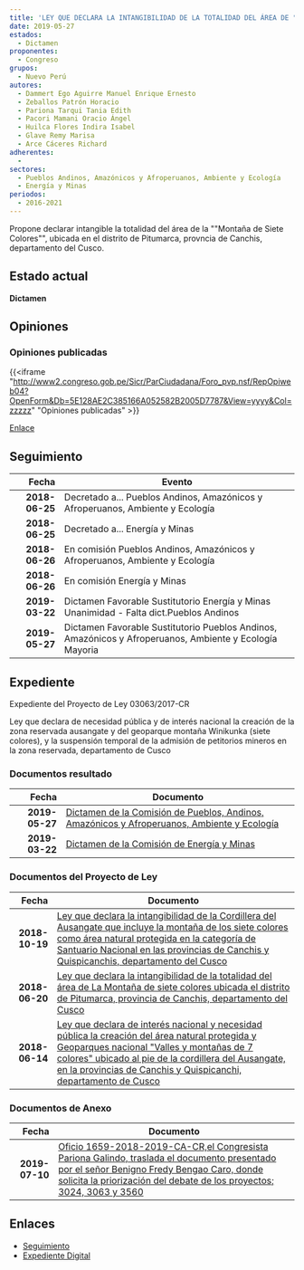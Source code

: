 ```yaml
---
title: 'LEY QUE DECLARA LA INTANGIBILIDAD DE LA TOTALIDAD DEL ÁREA DE "LA MONTAÑA DE SIETE COLORES", UBICADA EN EL DISTRITO DE PITUMARCA, PROVINCIA DE CANCHIS, DEPARTAMENTO DEL CUSCO'
date: 2019-05-27
estados: 
  - Dictamen
proponentes: 
  - Congreso
grupos: 
  - Nuevo Perú
autores: 
  - Dammert Ego Aguirre Manuel Enrique Ernesto
  - Zeballos Patrón Horacio
  - Pariona Tarqui Tania Edith
  - Pacori Mamani Oracio Ángel
  - Huilca Flores Indira Isabel
  - Glave Remy Marisa
  - Arce Cáceres Richard
adherentes: 
  - 
sectores: 
  - Pueblos Andinos, Amazónicos y Afroperuanos, Ambiente y Ecología
  - Energía y Minas
periodos: 
  - 2016-2021
---
```


Propone declarar intangible la totalidad del área de la ""Montaña de Siete Colores"", ubicada en el distrito de Pitumarca, provncia de Canchis, departamento del Cusco.


## Estado actual

**Dictamen**

## Opiniones

### Opiniones publicadas

{{<iframe "http://www2.congreso.gob.pe/Sicr/ParCiudadana/Foro_pvp.nsf/RepOpiweb04?OpenForm&Db=5E128AE2C385166A052582B2005D7787&View=yyyy&Col=zzzzz" "Opiniones publicadas" >}}

[Enlace](http://www2.congreso.gob.pe/Sicr/ParCiudadana/Foro_pvp.nsf/RepOpiweb04?OpenForm&Db=5E128AE2C385166A052582B2005D7787&View=yyyy&Col=zzzzz)

## Seguimiento

| Fecha | Evento |
|------:|--------|
| **2018-06-25** | Decretado a... Pueblos Andinos, Amazónicos y Afroperuanos, Ambiente y Ecología|
| **2018-06-25** | Decretado a... Energía y Minas|
| **2018-06-26** | En comisión Pueblos Andinos, Amazónicos y Afroperuanos, Ambiente y Ecología|
| **2018-06-26** | En comisión Energía y Minas|
| **2019-03-22** | Dictamen Favorable Sustitutorio Energía y Minas Unanimidad - Falta dict.Pueblos Andinos|
| **2019-05-27** | Dictamen Favorable Sustitutorio Pueblos Andinos, Amazónicos y Afroperuanos, Ambiente y Ecología Mayoria|


## Expediente

Expediente del Proyecto de Ley 03063/2017-CR

Ley que declara de necesidad pública y de interés nacional la creación de la zona reservada ausangate y del geoparque montaña Winikunka (siete colores), y la suspensión temporal de la admisión de petitorios mineros en la zona reservada, departamento de Cusco


### Documentos resultado

| Fecha | Documento |
|------:|--------|
| **2019-05-27** | [Dictamen de la Comisión de Pueblos, Andinos, Amazónicos y Afroperuanos, Ambiente y Ecología](http://www.leyes.congreso.gob.pe/Documentos/2016_2021/Dictamenes/Proyectos_de_Ley/03024DC19MAY20190527.pdf) |
| **2019-03-22** | [Dictamen de la Comisión de Energía y Minas](http://www.leyes.congreso.gob.pe/Documentos/2016_2021/Dictamenes/Proyectos_de_Ley/03024DC11MAY20190322.pdf) |

### Documentos del Proyecto de Ley

| Fecha | Documento |
|------:|--------|
| **2018-10-19** | [Ley que declara la intangibilidad de la Cordillera del Ausangate que incluye la montaña de los siete colores como área natural protegida en la categoría de Santuario Nacional en las provincias de Canchis y Quispicanchis, departamento del Cusco](http://www.leyes.congreso.gob.pe/Documentos/2016_2021/Proyectos_de_Ley_y_de_Resoluciones_Legislativas/PL0356020181019.pdf) |
| **2018-06-20** | [Ley que declara la intangibilidad de la totalidad del área de La Montaña de siete colores ubicada el distrito de Pitumarca, provincia de Canchis, departamento del Cusco](http://www.leyes.congreso.gob.pe/Documentos/2016_2021/Proyectos_de_Ley_y_de_Resoluciones_Legislativas/PL0306320180620..pdf) |
| **2018-06-14** | [Ley que declara de interés nacional y necesidad pública la creación del área natural protegida y Geoparques nacional "Valles y montañas de 7 colores" ubicado al pie de la cordillera del Ausangate, en la provincias de Canchis y Quispicanchi, departamento de Cusco](http://www.leyes.congreso.gob.pe/Documentos/2016_2021/Proyectos_de_Ley_y_de_Resoluciones_Legislativas/PL0302420180614..pdf) |

### Documentos de Anexo

| Fecha | Documento |
|------:|--------|
| **2019-07-10** | [Oficio 1659-2018-2019-CA-CR,el Congresista Pariona Galindo, traslada el documento presentado por el señor Benigno Fredy Bengao Caro, donde solicita la priorización del debate de los proyectos; 3024, 3063 y 3560](http://www.leyes.congreso.gob.pe/Documentos/2016_2021/Oficios/Comisiones_Ordinarias/OFICIO-1659-2018-2019-CA-CR.pdf) |

## Enlaces 

- [Seguimiento](http://www2.congreso.gob.pe/Sicr/TraDocEstProc/CLProLey2016.nsf/f7fff46988ca05b1052578e100829cc7/9c7d98d08c37f6ce052582b3005bc4dd?OpenDocument)
- [Expediente Digital](http://www2.congreso.gob.pe/Sicr/TraDocEstProc/CLProLey2016.nsf/f7fff46988ca05b1052578e100829cc7/9c7d98d08c37f6ce052582b3005bc4dd?OpenDocument&Click=05257FB7005EB655.eb71d0cf91d8294e05256cdf006b5706/$Body/0.1C6C)
